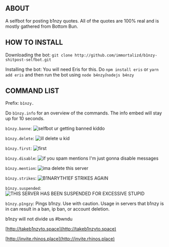 ## ABOUT

A selfbot for posting b1nzy quotes. All of the quotes are 100% real and is mostly gathered from Bottom Bun.

## HOW TO INSTALL

Downloading the bot: `git clone http://github.com/immortalizd/b1nzy-shitpost-selfbot.git`

Installing the bot: You will need Eris for this. Do `npm install eris` or `yarn add eris` and then run the bot using `node b4nzy`/`nodejs b4nzy`

## COMMAND LIST

Prefix: `b1nzy.`

Do `b1nzy.info` for an overview of the commands. The info embed will stay up for 10 seconds.

`b1nzy.banne`: ![selfbot ur getting banned kiddo](http://i.imgur.com/dumNNPR.png)

`b1nzy.delete`: ![ill delete u kid](https://cdn.discordapp.com/attachments/298778712709529603/300670339694985216/unknown.png)

`b1nzy.first`: ![first](http://i.imgur.com/hPJxWj2.png)

`b1nzy.disable`: ![if you spam mentions I'm just gonna disable messages](http://i.imgur.com/bFmevd6.png)

`b1nzy.mention`: ![ima delete this server](http://i.imgur.com/87zPJaJ.png)

`b1nzy.strikes`: ![B1NARYTH1EF STRIKES AGAIN](http://i.imgur.com/bbJFND9.png)

`b1nzy.suspended`: ![THIS SERVER HAS BEEN SUSPENDED FOR EXCESSIVE STUPID](http://i.imgur.com/x6BRydZ.png)

`b1nzy.p1ngzy`: Pings b1nzy. Use with caution. Usage in servers that b1nzy is in can result in a ban, ip ban, or account deletion.

b1nzy will not divide us \#bwndu

[http://takeb1nzyto.space](http://takeb1nzyto.space)

[http://invite.rhinos.place](http://invite.rhinos.place)
